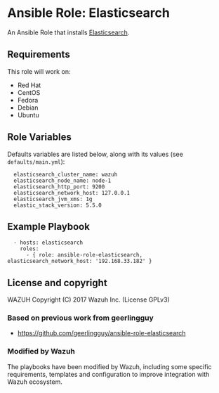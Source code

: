 Ansible Role: Elasticsearch
===========================

An Ansible Role that installs [Elasticsearch](https://www.elastic.co/products/elasticsearch).

Requirements
------------

This role will work on:
 * Red Hat
 * CentOS
 * Fedora
 * Debian
 * Ubuntu

Role Variables
--------------

Defaults variables are listed below, along with its values (see `defaults/main.yml`):

```
  elasticsearch_cluster_name: wazuh
  elasticsearch_node_name: node-1
  elasticsearch_http_port: 9200
  elasticsearch_network_host: 127.0.0.1
  elasticsearch_jvm_xms: 1g
  elastic_stack_version: 5.5.0
```

Example Playbook
----------------

```
  - hosts: elasticsearch
    roles:
      - { role: ansible-role-elasticsearch, elasticsearch_network_host: '192.168.33.182' }
```

License and copyright
---------------------

WAZUH Copyright (C) 2017 Wazuh Inc. (License GPLv3)

### Based on previous work from geerlingguy

 - https://github.com/geerlingguy/ansible-role-elasticsearch

### Modified by Wazuh

The playbooks have been modified by Wazuh, including some specific requirements, templates and configuration to improve integration with Wazuh ecosystem.
